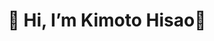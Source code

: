 <h1 align="center">👋 Hi, I’m Kimoto Hisao👋</h1>


<div style="text-align: center;">

<!-- ![](https://github-profile-trophy.vercel.app/?username=Power-Howdy)
![](https://camo.githubusercontent.com/992babdffd8c74a1502de375fbdf7e4d54773242/68747470733a2f2f6d656469612e67697068792e636f6d2f6d656469612f53576f536b4e36447854737a71494b4571762f67697068792e676966) -->

</div>

<br/>
<!-- <h3 align="left">Languages and Tools:</h3> -->

<!-- > Modern JS Frameworks -->
<!-- <div style="display: flex;">
<img src="https://raw.githubusercontent.com/devicons/devicon/master/icons/react/react-original-wordmark.svg"  alt="react" width="40" height="40" />
<img src="https://cdn.jsdelivr.net/gh/devicons/devicon/icons/angularjs/angularjs-original.svg" width="40" height="40"/>
<img src="https://raw.githubusercontent.com/devicons/devicon/master/icons/nodejs/nodejs-original-wordmark.svg" alt="nodejs" width="40" height="40" />      
<img src="https://cdn.jsdelivr.net/gh/devicons/devicon/icons/nextjs/nextjs-original-wordmark.svg" width="40" height="40" /> 
<img src="https://cdn.jsdelivr.net/gh/devicons/devicon/icons/express/express-original-wordmark.svg" width="40" height="40"/>
<img src="https://cdn.jsdelivr.net/gh/devicons/devicon/icons/electron/electron-original.svg" width="40" height="40" />
<img src="https://cdn.jsdelivr.net/gh/devicons/devicon/icons/redux/redux-original.svg" width="40" height="40"/>
<img src="https://cdn.jsdelivr.net/gh/devicons/devicon/icons/typescript/typescript-original.svg" width="40" height="40"/>
<img src="https://cdn.jsdelivr.net/gh/devicons/devicon/icons/vuejs/vuejs-original.svg"  width="40" height="40"/>
</div>

<br/>

> Frontend Skills
<div style="display: flex;">       
<img src="https://raw.githubusercontent.com/devicons/devicon/master/icons/javascript/javascript-original.svg" alt="javascript" width="40" height="40" /> 
<img src="https://raw.githubusercontent.com/devicons/devicon/master/icons/html5/html5-original-wordmark.svg" alt="html5" width="40" height="40" />
<img src="https://raw.githubusercontent.com/devicons/devicon/master/icons/css3/css3-original-wordmark.svg" alt="css3" width="40" height="40" />  
<img src="https://raw.githubusercontent.com/devicons/devicon/master/icons/bootstrap/bootstrap-plain-wordmark.svg" alt="bootstrap" width="40" height="40" /> 
<img src="https://raw.githubusercontent.com/devicons/devicon/master/icons/sass/sass-original.svg" alt="sass" width="40" height="40" /> 
<img src="https://cdn.jsdelivr.net/gh/devicons/devicon/icons/materialui/materialui-original.svg" width="40" height="40"/>          
<img src="https://cdn.jsdelivr.net/gh/devicons/devicon/icons/tailwindcss/tailwindcss-original-wordmark.svg" width="40" height="40"/>
</div>
<br/>

> Backend Skills
<div style="display: flex;">   
<img src="https://cdn.jsdelivr.net/gh/devicons/devicon/icons/php/php-original.svg" width="40" height="40"/>
<img src="https://cdn.jsdelivr.net/gh/devicons/devicon/icons/codeigniter/codeigniter-plain-wordmark.svg"  width="40" height="40"/>
<img src="https://cdn.jsdelivr.net/gh/devicons/devicon/icons/symfony/symfony-original.svg" width="40" height="40" />
<img src="https://cdn.jsdelivr.net/gh/devicons/devicon/icons/yii/yii-original.svg" width="40" height="40"/>
<img src="https://cdn.jsdelivr.net/gh/devicons/devicon/icons/zend/zend-plain.svg" width="40" height="40"/>
<img src="https://cdn.jsdelivr.net/gh/devicons/devicon/icons/nuxtjs/nuxtjs-original.svg" width="40" height="40"/>
<img src="https://cdn.jsdelivr.net/gh/devicons/devicon/icons/nestjs/nestjs-plain.svg" width="40" height="40"/>
</div>
<br/>

> Database
<div style="display: flex;">
<img src="https://raw.githubusercontent.com/devicons/devicon/master/icons/mysql/mysql-original-wordmark.svg" alt="mysql" width="40" height="40" /> 
<img src="https://cdn.jsdelivr.net/gh/devicons/devicon/icons/mongodb/mongodb-original-wordmark.svg" width="40" height="40" />
<img src="https://cdn.jsdelivr.net/gh/devicons/devicon/icons/postgresql/postgresql-original-wordmark.svg" width="40" height="40" />
<img src="https://cdn.jsdelivr.net/gh/devicons/devicon/icons/sqlite/sqlite-original-wordmark.svg"  width="40" height="40"/>
</div>
<br/>

> Testing Frameworks
<div style="display: flex;">
<img src="https://cdn.jsdelivr.net/gh/devicons/devicon/icons/jest/jest-plain.svg" width="40" height="40"/>
<img src="https://cdn.jsdelivr.net/gh/devicons/devicon/icons/eslint/eslint-original-wordmark.svg" width="40" height="40"/>   
<img src="https://cdn.jsdelivr.net/gh/devicons/devicon/icons/mocha/mocha-plain.svg" width="40" height="40"/> 
<img src="https://cdn.jsdelivr.net/gh/devicons/devicon/icons/pytest/pytest-original.svg" width="40" height="40"/>
</div>
<br/>

> Version Control & Code Editors
<div style="display: flex;">
<img src="https://cdn.jsdelivr.net/gh/devicons/devicon/icons/git/git-original-wordmark.svg" width="40" height="40"/>  
<img src="https://cdn.jsdelivr.net/gh/devicons/devicon/icons/vscode/vscode-original-wordmark.svg" width="40" height="40"/> 
<img src="https://cdn.jsdelivr.net/gh/devicons/devicon/icons/visualstudio/visualstudio-plain.svg" width="40" height="40"/>
<img src="https://cdn.jsdelivr.net/gh/devicons/devicon/icons/phpstorm/phpstorm-original-wordmark.svg" width="40" height="40"/>  
<img src="https://cdn.jsdelivr.net/gh/devicons/devicon/icons/codepen/codepen-plain.svg" width="40" height="40"/>   
</div>
<br/>

> Servers & Docker
<div style="display: flex;">
<img src="https://cdn.jsdelivr.net/gh/devicons/devicon/icons/apache/apache-original-wordmark.svg" width="40" height="40"/>       
<img src="https://cdn.jsdelivr.net/gh/devicons/devicon/icons/nginx/nginx-original.svg" width="40" height="40"/>
<img src="https://cdn.jsdelivr.net/gh/devicons/devicon/icons/tomcat/tomcat-original.svg" width="40" height="40" /> 
</div>
 -->
